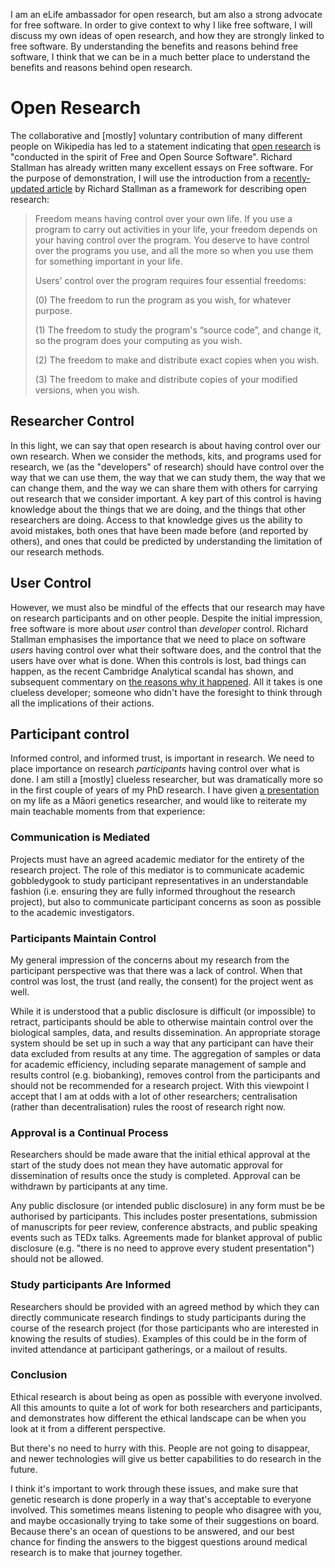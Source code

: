 I am an eLife ambassador for open research, but am also a strong advocate for free software. In order to give context to why I like free software, I will discuss my own ideas of open research, and how they are strongly linked to free software. By understanding the benefits and reasons behind free software, I think that we can be in a much better place to understand the benefits and reasons behind open research.

# Open Research

The collaborative and [mostly] voluntary contribution of many different people on Wikipedia has led to a statement indicating that [open research](https://en.wikipedia.org/wiki/Open_research) is "conducted in the spirit of Free and Open Source Software". Richard Stallman has already written many excellent essays on Free software. For the purpose of demonstration, I will use the introduction from a [recently-updated article](https://www.gnu.org/philosophy/free-software-even-more-important.html) by Richard Stallman as a framework for describing open research:

> Freedom means having control over your own life. If you use a program to carry out activities in your life, your freedom depends on your having control over the program. You deserve to have control over the programs you use, and all the more so when you use them for something important in your life.
>
> Users' control over the program requires four essential freedoms:
>
> (0) The freedom to run the program as you wish, for whatever purpose.
>
> (1) The freedom to study the program's “source code”, and change it, so the program does your computing as you wish.
>
> (2) The freedom to make and distribute exact copies when you wish.
>
> (3) The freedom to make and distribute copies of your modified versions, when you wish.

## Researcher Control

In this light, we can say that open research is about having control over our own research. When we consider the methods, kits, and programs used for research, we (as the "developers" of research) should have control over the way that we can use them, the way that we can study them, the way that we can change them, and the way we can share them with others for carrying out research that we consider important. A key part of this control is having knowledge about the things that we are doing, and the things that other researchers are doing. Access to that knowledge gives us the ability to avoid mistakes, both ones that have been made before (and reported by others), and ones that could be predicted by understanding the limitation of our research methods.

## User Control

However, we must also be mindful of the effects that our research may have on research participants and on other people. Despite the initial impression, free software is more about *user* control than *developer* control. Richard Stallman emphasises the importance that we need to place on software *users* having control over what their software does, and the control that the users have over what is done. When this controls is lost, bad things can happen, as the recent Cambridge Analytical scandal has shown, and subsequent commentary on [the reasons why it happened](https://www.theatlantic.com/technology/archive/2018/03/my-cow-game-extracted-your-facebook-data/556214/). All it takes is one clueless developer; someone who didn't have the foresight to think through all the implications of their actions.

## Participant control

Informed control, and informed trust, is important in research. We need to place importance on research *participants* having control over what is done. I am still a [mostly] clueless researcher, but was dramatically more so in the first couple of years of my PhD research. I have given [a presentation](https://www.researchgate.net/publication/308026084_The_Maori_Difference_Exploring_the_life_of_a_Maori_genetics_researcher) on my life as a Māori genetics researcher, and would like to reiterate my main teachable moments from that experience:

### Communication is Mediated

Projects must have an agreed academic mediator for the entirety of the research project. The role of this mediator is to communicate academic gobbledygook to study participant representatives in an understandable fashion (i.e. ensuring they are fully informed throughout the research project), but also to communicate participant concerns as soon as possible to the academic investigators.

### Participants Maintain Control

My general impression of the concerns about my research from the participant perspective was that there was a lack of control. When that control was lost, the trust (and really, the consent) for the project went as well.

While it is understood that a public disclosure is difficult (or impossible) to retract, participants should be able to otherwise maintain control over the biological samples, data, and results dissemination. An appropriate storage system should be set up in such a way that any participant can have their data excluded from results at any time. The aggregation of samples or data for academic efficiency, including separate management of sample and results control (e.g. biobanking), removes control from the participants and should not be recommended for a research project. With this viewpoint I accept that I am at odds with a lot of other researchers; centralisation (rather than decentralisation) rules the roost of research right now.

### Approval is a Continual Process

Researchers should be made aware that the initial ethical approval at the start of the study does not mean they have automatic approval for dissemination of results once the study is completed. Approval can be withdrawn by participants at any time.

Any public disclosure (or intended public disclosure) in any form must be be authorised by participants. This includes poster presentations, submission of manuscripts for peer review, conference abstracts, and public speaking events such as TEDx talks. Agreements made for blanket approval of public disclosure (e.g. "there is no need to approve every student presentation") should not be allowed.

### Study participants Are Informed

Researchers should be provided with an agreed method by which they can directly communicate research findings to study participants during the course of the research project (for those participants who are interested in knowing the results of studies). Examples of this could be in the form of invited attendance at participant gatherings, or a mailout of results.

### Conclusion

Ethical research is about being as open as possible with everyone involved. All this amounts to quite a lot of work for both researchers and participants, and demonstrates how different the ethical landscape can be when you look at it from a different perspective.

But there's no need to hurry with this. People are not going to disappear, and newer technologies will give us better capabilities to do research in the future.

I think it's important to work through these issues, and make sure that genetic research is done properly in a way that's acceptable to everyone involved. This sometimes means listening to people who disagree with you, and maybe occasionally trying to take some of their suggestions on board. Because there's an ocean of questions to be answered, and our best chance for finding the answers to the biggest questions around medical research is to make that journey together.

